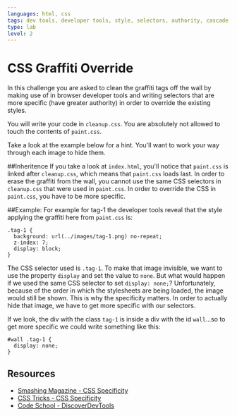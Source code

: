```yaml
---
languages: html, css
tags: dev tools, developer tools, style, selectors, authority, cascade, overrides, graffiti, kids
type: lab
level: 2
---
```


# CSS Graffiti Override

In this challenge you are asked to clean the graffiti tags off the wall by making use of in browser developer tools and writing selectors that are more specific (have greater authority) in order to override the existing styles.

You will write your code in `cleanup.css`. You are absolutely not allowed to touch the contents of `paint.css`. 

Take a look at the example below for a hint. You'll want to work your way through each image to hide them. 

##Inheritence
If you take a look at `index.html`, you'll notice that `paint.css` is linked after `cleanup.css`, which means that `paint.css` loads last. In order to erase the graffiti from the wall, you cannot use the same CSS selectors in `cleanup.css` that were used in `paint.css`. In order to override the CSS in `paint.css`, you have to be more specific. 


##Example:
For example for tag-1 the developer tools reveal that the style applying the graffiti here from `paint.css` is:

```
.tag-1 {
  background: url(../images/tag-1.png) no-repeat;
  z-index: 7;
  display: block;
}
```

The CSS selector used is `.tag-1`. To make that image invisible, we want to use the property `display` and set the value to `none`. But what would happen if we used the same CSS selector to set `display: none;`? Unfortunately, because of the order in which the stylesheets are being loaded, the image would still be shown. This is why the specificity matters. In order to actually hide that image, we have to get more specific with our selectors. 

If we look, the div with the class `tag-1` is inside a div with the id `wall`...so to get more specific we could write something like this:

```
#wall .tag-1 {
  display: none;
}
```

## Resources

 * [Smashing Magazine - CSS Specificity](http://www.smashingmagazine.com/2007/07/27/css-specificity-things-you-should-know/)
 * [CSS Tricks - CSS Specificity](http://css-tricks.com/specifics-on-css-specificity/)
 * [Code School - DiscoverDevTools](http://discover-devtools.codeschool.com/)
